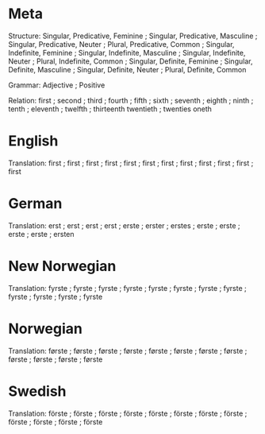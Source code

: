 Meta
====

Structure: Singular, Predicative, Feminine ; Singular, Predicative, Masculine ; Singular, Predicative, Neuter ; Plural, Predicative, Common ;
           Singular, Indefinite, Feminine  ; Singular, Indefinite, Masculine  ; Singular, Indefinite, Neuter  ; Plural, Indefinite, Common  ;
           Singular, Definite, Feminine    ; Singular, Definite, Masculine    ; Singular, Definite, Neuter    ; Plural, Definite, Common

Grammar:   Adjective ; Positive

Relation:  first ; second ; third ; fourth ; fifth ; sixth ; seventh ; eighth ; ninth ;
           tenth ; eleventh ; twelfth ; thirteenth
           twentieth ; twenties oneth



English
=======

Translation: first ; first ; first ; first ;
             first ; first ; first ; first ;
             first ; first ; first ; first



German
======

Translation: erst  ; erst   ; erst   ; erst   ;
             erste ; erster ; erstes ; erste  ;
             erste ; erste  ; erste  ; ersten



New Norwegian
=============

Translation: fyrste ; fyrste ; fyrste ; fyrste ;
             fyrste ; fyrste ; fyrste ; fyrste ;
             fyrste ; fyrste ; fyrste ; fyrste


Norwegian
=========

Translation: første ; første ; første ; første ;
             første ; første ; første ; første ;
             første ; første ; første ; første



Swedish
=======

Translation: förste ; förste ; förste ; förste ;
             förste ; förste ; förste ; förste ;
             förste ; förste ; förste ; förste
